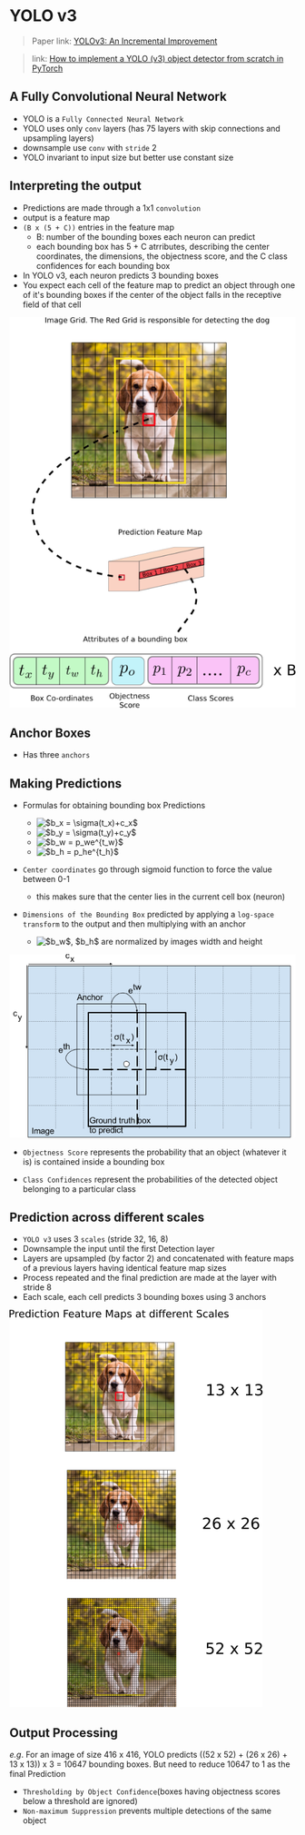 # YOLO v3
> Paper link: [YOLOv3: An Incremental Improvement](https://pjreddie.com/media/files/papers/YOLOv3.pdf)

> link: [How to implement a YOLO (v3) object detector from scratch in PyTorch](https://blog.paperspace.com/tag/series-yolo/)

## A Fully Convolutional Neural Network
- YOLO is a `Fully Connected Neural Network`
- YOLO uses only `conv` layers (has 75 layers with skip connections and upsampling layers)
- downsample use `conv` with `stride` 2
- YOLO invariant to input size but better use constant size

## Interpreting the output
- Predictions are made through a 1x1 `convolution`
- output is a feature map
- `(B x (5 + C))` entries in the feature map
  - B: number of the bounding boxes each neuron can predict
  - each bounding box has 5 + C atrributes, describing the center coordinates, the dimensions, the objectness score, and the C class confidences for each bounding box
- In YOLO v3, each neuron predicts 3 bounding boxes
- You expect each cell of the feature map to predict an object through one of it's bounding boxes if the center of the object falls in the receptive field of that cell

![yolo-5](./_image/yolov3-1.png)

## Anchor Boxes
- Has three `anchors`

## Making Predictions
- Formulas for obtaining bounding box Predictions
  - <img src="http://latex.codecogs.com/gif.latex?$b_x&space;=&space;\sigma(t_x)&plus;c_x$" title="$b_x = \sigma(t_x)+c_x$" />
  - <img src="http://latex.codecogs.com/gif.latex?$b_y&space;=&space;\sigma(t_y)&plus;c_y$" title="$b_y = \sigma(t_y)+c_y$" />
  - <img src="http://latex.codecogs.com/gif.latex?$b_w&space;=&space;p_we^{t_w}$" title="$b_w = p_we^{t_w}$" />
  - <img src="http://latex.codecogs.com/gif.latex?$b_h&space;=&space;p_he^{t_h}$" title="$b_h = p_he^{t_h}$" />

- `Center coordinates` go through sigmoid function to force the value between 0-1
  - this makes sure that the center lies in the current cell box (neuron)

- `Dimensions of the Bounding Box` predicted by applying a `log-space transform` to the output and then multiplying with an anchor
  - <img src="http://latex.codecogs.com/gif.latex?$b_w$,&space;$b_h$" title="$b_w$, $b_h$" /> are normalized by images width and height

![yolo-regression-1](./_image/yolov3-2.png)

- `Objectness Score` represents the probability that an object (whatever it is) is contained inside a bounding box

- `Class Confidences` represent the probabilities of the detected object belonging to a particular class

## Prediction across different scales
- `YOLO v3` uses 3 `scales` (stride 32, 16, 8)
- Downsample the input until the first Detection layer
- Layers are upsampled (by factor 2) and concatenated with feature maps of a previous layers having identical feature map sizes
- Process repeated and the final prediction are made at the layer with stride 8
- Each scale, each cell predicts 3 bounding boxes using 3 anchors

![yolo_Scales-1](./_image/yolov3-3.png)

## Output Processing
*e.g*. For an image of size 416 x 416, YOLO predicts ((52 x 52) + (26 x 26) + 13 x 13)) x 3 = 10647 bounding boxes. But need to reduce 10647 to 1 as the final Prediction
- `Thresholding by Object Confidence`(boxes having objectness scores below a threshold are ignored)
- `Non-maximum Suppression` prevents multiple detections of the same object
